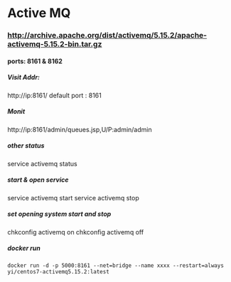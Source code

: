 # Active MQ

### http://archive.apache.org/dist/activemq/5.15.2/apache-activemq-5.15.2-bin.tar.gz

#### ports: 8161 & 8162

##### Visit Addr:
http://ip:8161/ default port : 8161 

##### Monit
http://ip:8161/admin/queues.jsp,U/P:admin/admin

##### other status
service activemq status

##### start & open service
service activemq start
service activemq stop

##### set opening system start and stop
chkconfig activemq on
chkconfig activemq off

##### docker run
~~~
docker run -d -p 5000:8161 --net=bridge --name xxxx --restart=always yi/centos7-activemq5.15.2:latest
~~~